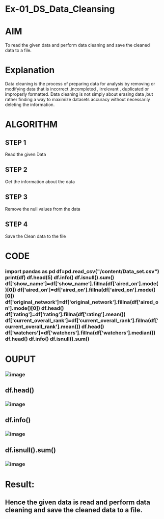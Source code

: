 # Ex-01_DS_Data_Cleansing
# AIM
To read the given data and perform data cleaning and save the cleaned data to a file.

# Explanation
Data cleaning is the process of preparing data for analysis by removing or modifying data that is incorrect ,incompleted , irrelevant , duplicated or improperly formatted. Data cleaning is not simply about erasing data ,but rather finding a way to maximize datasets accuracy without necessarily deleting the information.

# ALGORITHM
## STEP 1
Read the given Data

## STEP 2
Get the information about the data

## STEP 3
Remove the null values from the data

## STEP 4
Save the Clean data to the file

# CODE
### import pandas as pd df=pd.read_csv("/content/Data_set.csv") print(df) df.head(5) df.info() df.isnull().sum() df['show_name']=df['show_name'].fillna(df['aired_on'].mode()[0]) df['aired_on']=df['aired_on'].fillna(df['aired_on'].mode()[0]) df['original_network']=df['original_network'].fillna(df['aired_on'].mode()[0]) df.head() df['rating']=df['rating'].fillna(df['rating'].mean()) df['current_overall_rank']=df['current_overall_rank'].fillna(df['current_overall_rank'].mean()) df.head() df['watchers']=df['watchers'].fillna(df['watchers'].median()) df.head() df.info() df.isnull().sum()

# OUPUT
### ![image](https://user-images.githubusercontent.com/113699377/226260915-97b4487b-e170-4640-a36b-31a64582ced7.png)
## df.head()
### ![image](https://user-images.githubusercontent.com/113699377/226261014-3e9cb83d-0088-431b-a7e0-81ae8807c247.png)
## df.info()
### ![image](https://user-images.githubusercontent.com/113699377/226261092-402c1ad7-2e1c-4970-964e-6d9eb4f6a50b.png)
## df.isnull().sum()
### ![image](https://user-images.githubusercontent.com/113699377/226261189-44330977-45af-43ce-81dc-79c45a67aed7.png)
# Result:
## Hence the given data is read and perform data cleaning and save the cleaned data to a file.


